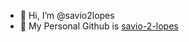 - 👋 Hi, I’m @savio2lopes
- 👀 My Personal Github is [savio-2-lopes](https://github.com/savio-2-lopes)
